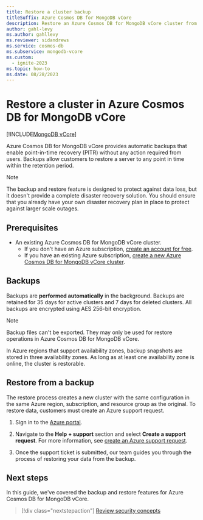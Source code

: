 ```yaml
---
title: Restore a cluster backup
titleSuffix: Azure Cosmos DB for MongoDB vCore
description: Restore an Azure Cosmos DB for MongoDB vCore cluster from a point in time encrypted backup snapshot.
author: gahl-levy
ms.author: gahllevy
ms.reviewer: sidandrews
ms.service: cosmos-db
ms.subservice: mongodb-vcore
ms.custom:
  - ignite-2023
ms.topic: how-to
ms.date: 08/28/2023
---
```


# Restore a cluster in Azure Cosmos DB for MongoDB vCore

[!INCLUDE[MongoDB vCore](~/reusable-content/ce-skilling/azure/includes/cosmos-db/includes/appliesto-mongodb-vcore.md)]

Azure Cosmos DB for MongoDB vCore provides automatic backups that enable point-in-time recovery (PITR) without any action required from users. Backups allow customers to restore a server to any point in time within the retention period.

> [!NOTE]
> The backup and restore feature is designed to protect against data loss, but it doesn't provide a complete disaster recovery solution. You should ensure that you already have your own disaster recovery plan in place to protect against larger scale outages.

## Prerequisites

- An existing Azure Cosmos DB for MongoDB vCore cluster.
  - If you don't have an Azure subscription, [create an account for free](https://azure.microsoft.com/free).
  - If you have an existing Azure subscription, [create a new Azure Cosmos DB for MongoDB vCore cluster](quickstart-portal.md).

## Backups

Backups are **performed automatically** in the background. Backups are retained for 35 days for active clusters and 7 days for deleted clusters. All backups are encrypted using AES 256-bit encryption.

> [!NOTE]
> Backup files can't be exported. They may only be used for restore operations in Azure Cosmos DB for MongoDB vCore.

In Azure regions that support availability zones, backup snapshots are stored in three availability zones. As long as at least one availability zone is online, the cluster is restorable.

## Restore from a backup

The restore process creates a new cluster with the same configuration in the same Azure region, subscription, and resource group as the original. To restore data, customers must create an Azure support request.

1. Sign in to the [Azure portal](https://portal.azure.com).

1. Navigate to the **Help + support** section and select **Create a support request**. For more information, see [create an Azure support request](../../../azure-portal/supportability/how-to-create-azure-support-request.md).

1. Once the support ticket is submitted, our team guides you through the process of restoring your data from the backup.

## Next steps

In this guide, we've covered the backup and restore features for Azure Cosmos DB for MongoDB vCore.

> [!div class="nextstepaction"]
> [Review security concepts](security.md)
